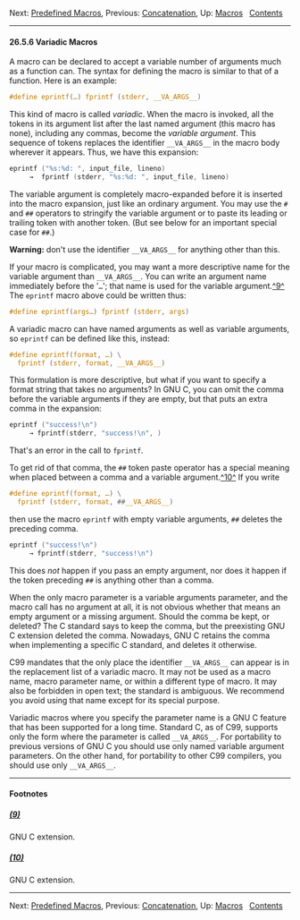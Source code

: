 Next: [Predefined Macros](Predefined-Macros.md), Previous:
[Concatenation](Concatenation.md), Up: [Macros](Macros.md)  
[Contents](index.md#SEC_Contents "Table of contents")  

------------------------------------------------------------------------


#### 26.5.6 Variadic Macros 


A macro can be declared to accept a variable number of arguments much as
a function can. The syntax for defining the macro is similar to that of
a function. Here is an example:

``` C
#define eprintf(…) fprintf (stderr, __VA_ARGS__)
```

This kind of macro is called *variadic*. When the macro is invoked, all
the tokens in its argument list after the last named argument (this
macro has none), including any commas, become the *variable argument*.
This sequence of tokens replaces the identifier `__VA_ARGS__` in the
macro body wherever it appears. Thus, we have this expansion:

``` C
eprintf ("%s:%d: ", input_file, lineno)
     →  fprintf (stderr, "%s:%d: ", input_file, lineno)
```

The variable argument is completely macro-expanded before it is inserted
into the macro expansion, just like an ordinary argument. You may use
the `#` and `##` operators to stringify the variable argument or to
paste its leading or trailing token with another token. (But see below
for an important special case for `##`.)

**Warning:** don't use the identifier `__VA_ARGS__` for anything other
than this.

If your macro is complicated, you may want a more descriptive name for
the variable argument than `__VA_ARGS__`. You can write an argument name
immediately before the '`…`'; that name is used for the
variable argument.[^9^](#FOOT9) The `eprintf` macro above could
be written thus:

``` C
#define eprintf(args…) fprintf (stderr, args)
```

A variadic macro can have named arguments as well as variable arguments,
so `eprintf` can be defined like this, instead:

``` C
#define eprintf(format, …) \
  fprintf (stderr, format, __VA_ARGS__)
```

This formulation is more descriptive, but what if you want to specify a
format string that takes no arguments? In GNU C, you can omit the comma
before the variable arguments if they are empty, but that puts an extra
comma in the expansion:

``` C
eprintf ("success!\n")
     → fprintf(stderr, "success!\n", )
```

That's an error in the call to `fprintf`.

To get rid of that comma, the `##` token paste operator has a special
meaning when placed between a comma and a variable
argument.[^10^](#FOOT10) If you write

``` C
#define eprintf(format, …) \
  fprintf (stderr, format, ##__VA_ARGS__)
```

then use the macro `eprintf` with empty variable arguments, `##` deletes
the preceding comma.

``` C
eprintf ("success!\n")
     → fprintf(stderr, "success!\n")
```

This does *not* happen if you pass an empty argument, nor does it happen
if the token preceding `##` is anything other than a comma.

When the only macro parameter is a variable arguments parameter, and the
macro call has no argument at all, it is not obvious whether that means
an empty argument or a missing argument. Should the comma be kept, or
deleted? The C standard says to keep the comma, but the preexisting GNU
C extension deleted the comma. Nowadays, GNU C retains the comma when
implementing a specific C standard, and deletes it otherwise.

C99 mandates that the only place the identifier `__VA_ARGS__` can appear
is in the replacement list of a variadic macro. It may not be used as a
macro name, macro parameter name, or within a different type of macro.
It may also be forbidden in open text; the standard is ambiguous. We
recommend you avoid using that name except for its special purpose.

Variadic macros where you specify the parameter name is a GNU C feature
that has been supported for a long time. Standard C, as of C99, supports
only the form where the parameter is called `__VA_ARGS__`. For
portability to previous versions of GNU C you should use only named
variable argument parameters. On the other hand, for portability to
other C99 compilers, you should use only `__VA_ARGS__`.


------------------------------------------------------------------------

#### Footnotes 

##### [(9)](#DOCF9)

GNU C extension.

##### [(10)](#DOCF10)

GNU C extension.

------------------------------------------------------------------------

Next: [Predefined Macros](Predefined-Macros.md), Previous:
[Concatenation](Concatenation.md), Up: [Macros](Macros.md)  
[Contents](index.md#SEC_Contents "Table of contents")  
